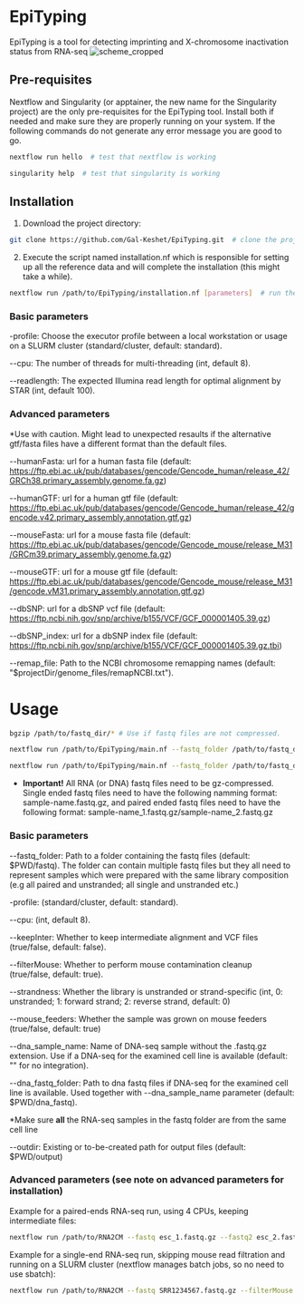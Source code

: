 # EpiTyping
EpiTyping is a tool for detecting imprinting and X-chromosome inactivation status from RNA-seq
![scheme_cropped](https://user-images.githubusercontent.com/112553439/204306399-e99da88e-0d30-4665-bfdb-e4329b1e8f53.jpg)

## Pre-requisites 
Nextflow and Singularity (or apptainer, the new name for the Singularity project) are the only pre-requisites for the EpiTyping tool. Install both if needed and make sure they are properly running on your system. If the following commands do not generate any error message you are good to go.
```bash
nextflow run hello  # test that nextflow is working

singularity help  # test that singularity is working
```

## Installation

1. Download the project directory:
```bash
git clone https://github.com/Gal-Keshet/EpiTyping.git  # clone the project using git
```
2. Execute the script named installation.nf which is responsible for setting up all the reference data and will complete the installation (this might take a while).
```bash
nextflow run /path/to/EpiTyping/installation.nf [parameters]  # run the installation script
```

### Basic parameters
-profile: Choose the executor profile between a local workstation or usage on a SLURM cluster (standard/cluster, default: standard).

--cpu: The number of threads for multi-threading (int, default 8).

--readlength: The expected Illumina read length for optimal alignment by STAR (int, default 100).

### Advanced parameters 

*Use with caution. Might lead to unexpected resaults if the alternative gtf/fasta files have a different format than the default files.

--humanFasta: url for a human fasta file (default: https://ftp.ebi.ac.uk/pub/databases/gencode/Gencode_human/release_42/GRCh38.primary_assembly.genome.fa.gz)

--humanGTF: url for a human gtf file (default: https://ftp.ebi.ac.uk/pub/databases/gencode/Gencode_human/release_42/gencode.v42.primary_assembly.annotation.gtf.gz)

--mouseFasta: url for a mouse fasta file (default: https://ftp.ebi.ac.uk/pub/databases/gencode/Gencode_mouse/release_M31/GRCm39.primary_assembly.genome.fa.gz)

--mouseGTF: url for a mouse gtf file (default: https://ftp.ebi.ac.uk/pub/databases/gencode/Gencode_mouse/release_M31/gencode.vM31.primary_assembly.annotation.gtf.gz)

--dbSNP: url for a dbSNP vcf file (default: https://ftp.ncbi.nih.gov/snp/archive/b155/VCF/GCF_000001405.39.gz)

--dbSNP_index: url for a dbSNP index file (default: https://ftp.ncbi.nih.gov/snp/archive/b155/VCF/GCF_000001405.39.gz.tbi)

--remap_file: Path to the NCBI chromosome remapping names (default: "$projectDir/genome_files/remapNCBI.txt").

# Usage
```bash
bgzip /path/to/fastq_dir/* # Use if fastq files are not compressed.

nextflow run /path/to/EpiTyping/main.nf --fastq_folder /path/to/fastq_dir --single true  # for single-end reads (all files in fastq folder need to be single ended)

nextflow run /path/to/EpiTyping/main.nf --fastq_folder /path/to/fastq_dir --single false  # for paired-ends reads (default. All files in fastq folder need to be paired ended)
```

* **Important!** All RNA (or DNA) fastq files need to be gz-compressed. Single ended fastq files need to have the following namming format: sample-name.fastq.gz, and paired ended fastq files need to have the following format: sample-name_1.fastq.gz/sample-name_2.fastq.gz

### Basic parameters
--fastq_folder: Path to a folder containing the fastq files (default: $PWD/fastq). The folder can contain multiple fastq files but they all need to represent samples which were prepared with the same library composition (e.g all paired and unstranded; all single and unstranded etc.)

-profile: (standard/cluster, default: standard).

--cpu: (int, default 8).

--keepInter: Whether to keep intermediate alignment and VCF files (true/false, default: false). 

--filterMouse: Whether to perform mouse contamination cleanup (true/false, default: true).

--strandness: Whether the library is unstranded or strand-specific (int, 0: unstranded; 1: forward strand; 2: reverse strand, default: 0)

--mouse_feeders: Whether the sample was grown on mouse feeders (true/false, default: true)

--dna_sample_name: Name of DNA-seq sample without the .fastq.gz extension. Use if a DNA-seq for the examined cell line is available (default: "" for no integration).

--dna_fastq_folder: Path to dna fastq files if DNA-seq for the examined cell line is available. Used together with --dna_sample_name parameter (default: $PWD/dna_fastq). 

*Make sure **all** the RNA-seq samples in the fastq folder are from the same cell line

--outdir: Existing or to-be-created path for output files (default: $PWD/output)

### Advanced parameters (see note on advanced parameters for installation)

Example for a paired-ends RNA-seq run, using 4 CPUs, keeping intermediate files:
```bash
nextflow run /path/to/RNA2CM --fastq esc_1.fastq.gz --fastq2 esc_2.fastq.gz --cpu 4 --keepInter true 
```

Example for a single-end RNA-seq run, skipping mouse read filtration and running on a SLURM cluster (nextflow manages batch jobs, so no need to use sbatch):
```bash
nextflow run /path/to/RNA2CM --fastq SRR1234567.fastq.gz --filterMouse false -profile cluster
```
